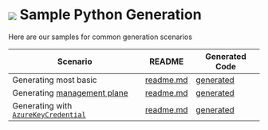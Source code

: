 # <img align="center" src="../images/logo.png"> Sample Python Generation

Here are our samples for common generation scenarios


| Scenario | README | Generated Code
|------------------|-------------|-------------
|Generating most basic | [readme.md][basic_readme] | [generated][basic_generated]
|Generating [management plane][mgmt] | [readme.md][mgmt_readme] | [generated][mgmt_generated]
|Generating with [`AzureKeyCredential`][azure_key_credential] | [readme.md][azure_key_credential_readme] | [generated][azure_key_credential_generated]

<!-- LINKS -->
[basic_readme]: https://github.com/Azure/autorest.python/blob/main/packages/autorest.python/samples/specification/basic/readme.md
[basic_generated]: https://github.com/Azure/autorest.python/tree/main/packages/autorest.python/samples/specification/basic/generated
[mgmt]: https://docs.microsoft.com/azure/azure-resource-manager/management/control-plane-and-data-plane#control-plane
[mgmt_readme]: https://github.com/Azure/autorest.python/blob/main/packages/autorest.python/samples/specification/management/readme.md
[mgmt_generated]: https://github.com/Azure/autorest.python/tree/main/packages/autorest.python/samples/specification/management/generated
[azure_key_credential]: https://docs.microsoft.com/python/api/azure-core/azure.core.credentials.azurekeycredential?view=azure-python
[azure_key_credential_readme]: https://github.com/Azure/autorest.python/blob/main/packages/autorest.python/samples/specification/azure_key_credential/readme.md
[azure_key_credential_generated]: https://github.com/Azure/autorest.python/tree/main/packages/autorest.python/samples/specification/azure_key_credential/generated
